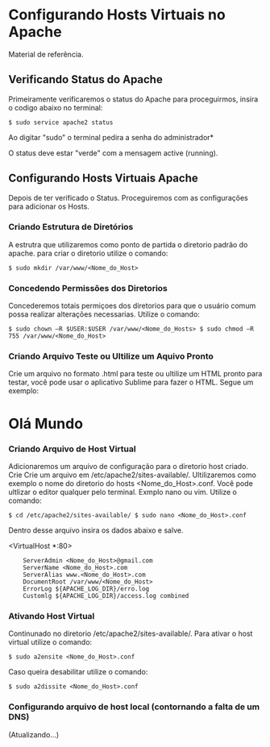 # Configurando Hosts Virtuais no Apache

Material de referência.

## Verificando Status do Apache

Primeiramente verificaremos o status do Apache para proceguirmos, insira o codigo abaixo no terminal:

`$ sudo service apache2 status`

Ao digitar "sudo" o terminal pedira a senha do administrador*

O status deve estar "verde" com a mensagem active (running).

## Configurando Hosts Virtuais Apache

Depois de ter verificado o Status. Proceguiremos com as configurações para adicionar os Hosts.

### Criando Estrutura de Diretórios

A estrutra que utilizaremos como ponto de partida o diretorio padrão do apache. para criar o diretorio utilize o comando:

`$ sudo mkdir /var/www/<Nome_do_Host>`

### Concedendo Permissões dos Diretorios

Concederemos totais permiçoes dos diretorios para que o usuário comum possa realizar alterações necessarias. Utilize o comando:

`$ sudo chown –R $USER:$USER /var/www/<Nome_do_Hosts>
$ sudo chmod –R 755 /var/www/<Nome_do_Host>`

### Criando Arquivo Teste ou Ultilize um Aquivo Pronto

Crie um arquivo no formato .html para teste ou ultilize um HTML pronto para testar, você pode usar o aplicativo Sublime para fazer o HTML. Segue um exemplo:

<!DOCTYPE html>
<html>
<head>
	<title>Teste</title>
</head>
<body>
<h1>Olá Mundo</h1>
</body>
</html>

### Criando Arquivo de Host Virtual

Adicionaremos um arquivo de configuração para o diretorio host criado. Crie Crie um arquivo em /etc/apache2/sites-available/.
Ultilizaremos como exemplo o nome do diretorio do hosts <Nome_do_Host>.conf. Você pode ultlizar o editor qualquer pelo terminal. Exmplo nano ou vim. Utilize o comando:

`$ cd /etc/apache2/sites-available/
$ sudo nano <Nome_do_Host>.conf`

Dentro desse arquivo insira os dados abaixo e salve.

<VirtualHost *:80>

        ServerAdmin <Nome_do_Host>@gmail.com
        ServerName <Nome_do_Host>.com
        ServerAlias www.<Nome_do_Host>.com
        DocumentRoot /var/www/<Nome_do_Host>
        ErrorLog ${APACHE_LOG_DIR}/erro.log
        Customlg ${APACHE_LOG_DIR}/access.log combined
	
</VirtualHost>

### Ativando Host Virtual

Continunado no diretorio /etc/apache2/sites-available/. Para ativar o host virtual utilize o comando:

`$ sudo a2ensite <Nome_do_Host>.conf`

Caso queira desabilitar utilize o comando:

`$ sudo a2dissite <Nome_do_Host>.conf`

### Configurando arquivo de host local (contornando a falta de um DNS)

(Atualizando...)
